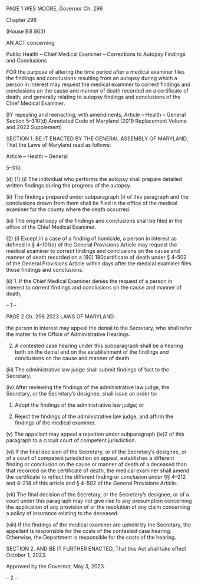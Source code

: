 PAGE 1
WES MOORE, Governor Ch. 296

Chapter 296

(House Bill 863)

AN ACT concerning

Public Health – Chief Medical Examiner – Corrections to Autopsy Findings and
Conclusions

FOR the purpose of altering the time period after a medical examiner files the findings and
conclusions resulting from an autopsy during which a person in interest may request
the medical examiner to correct findings and conclusions on the cause and manner
of death recorded on a certificate of death; and generally relating to autopsy findings
and conclusions of the Chief Medical Examiner.

BY repealing and reenacting, with amendments,
Article – Health – General
Section 5–310(d)
Annotated Code of Maryland
(2019 Replacement Volume and 2022 Supplement)

SECTION 1. BE IT ENACTED BY THE GENERAL ASSEMBLY OF MARYLAND,
That the Laws of Maryland read as follows:

Article – Health – General

5–310.

(d) (1) (i) The individual who performs the autopsy shall prepare detailed
written findings during the progress of the autopsy.

(ii) The findings prepared under subparagraph (i) of this paragraph
and the conclusions drawn from them shall be filed in the office of the medical examiner for
the county where the death occurred.

(iii) The original copy of the findings and conclusions shall be filed in
the office of the Chief Medical Examiner.

(2) (i) Except in a case of a finding of homicide, a person in interest as
defined in § 4–101(e) of the General Provisions Article may request the medical examiner
to correct findings and conclusions on the cause and manner of death recorded on a
[60] 180certificate of death under § 4–502 of the General Provisions Article within days
after the medical examiner files those findings and conclusions.

(ii) 1. If the Chief Medical Examiner denies the request of a
person in interest to correct findings and conclusions on the cause and manner of death,

– 1 –

PAGE 2
Ch. 296 2023 LAWS OF MARYLAND

the person in interest may appeal the denial to the Secretary, who shall refer the matter to
the Office of Administrative Hearings.

2. A contested case hearing under this subparagraph shall be
a hearing both on the denial and on the establishment of the findings and conclusions on
the cause and manner of death.

(iii) The administrative law judge shall submit findings of fact to the
Secretary.

(iv) After reviewing the findings of the administrative law judge, the
Secretary, or the Secretary’s designee, shall issue an order to:

1. Adopt the findings of the administrative law judge; or

2. Reject the findings of the administrative law judge, and
affirm the findings of the medical examiner.

(v) The appellant may appeal a rejection under subparagraph (iv)2
of this paragraph to a circuit court of competent jurisdiction.

(vi) If the final decision of the Secretary, or of the Secretary’s
designee, or of a court of competent jurisdiction on appeal, establishes a different finding
or conclusion on the cause or manner of death of a deceased than that recorded on the
certificate of death, the medical examiner shall amend the certificate to reflect the different
finding or conclusion under §§ 4–212 and 4–214 of this article and § 4–502 of the General
Provisions Article.

(vii) The final decision of the Secretary, or the Secretary’s designee,
or of a court under this paragraph may not give rise to any presumption concerning the
application of any provision of or the resolution of any claim concerning a policy of insurance
relating to the deceased.

(viii) If the findings of the medical examiner are upheld by the
Secretary, the appellant is responsible for the costs of the contested case hearing.
Otherwise, the Department is responsible for the costs of the hearing.

SECTION 2. AND BE IT FURTHER ENACTED, That this Act shall take effect
October 1, 2023.

Approved by the Governor, May 3, 2023.

– 2 –